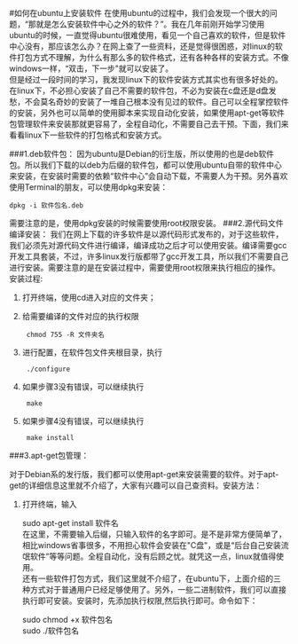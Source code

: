 #如何在ubuntu上安装软件 
在使用ubuntu的过程中，我们会发现一个很大的问题，“那就是怎么安装软件中心之外的软件？”。我在几年前刚开始学习使用ubuntu的时候，一直觉得ubuntu很难使用，看见一个自己喜欢的软件，但是软件中心没有，那应该怎么办？在网上查了一些资料，还是觉得很困惑，对linux的软件打包方式不理解，为什么有那么多的软件格式，还有各种各样的安装方式。不像windows一样，“双击，下一步"就可以安装了。    
但是经过一段时间的学习，我发现linux下的软件安装方式其实也有很多好处的。在linux下，不必担心安装了自己不需要的软件包，不必为安装在c盘还是d盘发愁，不会莫名奇妙的安装了一堆自己根本没有见过的软件。自己可以全程掌控软件的安装，另外也可以简单的使用脚本来实现自动化安装，如果使用apt-get等软件包管理软件来安装那就更容易了，全程自动化，不需要自己去干预。下面，我们来看看linux下一些软件的打包格式和安装方式。

###1.deb软件包：
因为ubuntu是Debian的衍生版，所以使用的也是deb软件包。所以我们下载的以deb为后缀的软件包，都可以使用ubuntu自带的软件中心来安装，在安装时需要的依赖“软件中心”会自动下载，不需要人为干预。另外喜欢使用Terminal的朋友，可以使用dpkg来安装：

	dpkg -i 软件包名.deb 
需要注意的是，使用dpkg安装的时候需要使用root权限安装。
###2.源代码文件编译安装：
我们在网上下载的许多软件是以源代码形式发布的，对于这些软件，我们必须先对源代码文件进行编译，编译成功之后才可以使用安装。编译需要gcc开发工具套装，不过，许多linux发行版都带了gcc开发工具，所以我们不需要自己进行安装。需要注意的是在安装过程中，需要使用root权限来执行相应的操作。   
安装过程:   

1. 打开终端，使用cd进入对应的文件夹； 
2. 给需要编译的文件对应的执行权限
 
		chmod 755 -R 文件夹名 
3. 进行配置，在软件包文件夹根目录，执行

		./configure  
4. 如果步骤3没有错误，可以继续执行

		make  
5. 如果步骤4没有错误，可以继续执行

		make install  
		
###3.apt-get包管理：

对于Debian系的发行版，我们都可以使用apt-get来安装需要的软件。对于apt-get的详细信息这里就不介绍了，大家有兴趣可以自己查资料。安装方法：   
1. 打开终端，输入

	sudo apt-get install 软件名  
在这里，不需要输入后缀，只输入软件的名字即可。是不是非常方便简单了，相比windows省事很多，不用担心软件会安装在"C盘"，或是“后台自己安装流氓软件”等等问题。全程自动化，没有后顾之忧。就凭这一点，linux就值得使用。   
还有一些软件打包方式，我们这里就不介绍了，在ubuntu下，上面介绍的三种方式对于普通用户已经足够使用了。另外，一些二进制软件，我们可以直接执行即可安装。安装时，先添加执行权限,然后执行即可。命令如下：

    sudo chmod +x 软件包名  
    sudo ./软件包名  